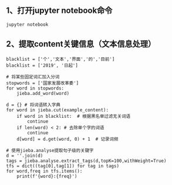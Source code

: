 ## 1、打开jupyter notebook命令
    jupyter notebook

## 2、提取content关键信息（文本信息处理）
    blacklist = ['个','文本','界面','的','目前']
    blacklist = ['2019', '日起']
    
    # 将某些固定词汇加入分词
    stopwords = ['国家发展改革委']
    for word in stopwords:
        jieba.add_word(word)
    
    d = {} # 将词语转入字典
    for word in jieba.cut(example_content):
        if word in blacklist:  # 根据黑名单过滤无关词语
            continue
        if len(word) < 2: # 去除单个字的词语
            continue
        d[word] = d.get(word, 0) + 1  # 记录词频

    # 使用jieba.analyse提取句子级的关键字
    d = ''.join(d)
    tags = jieba.analyse.extract_tags(d,topK=100,withWeight=True)
    tfs = dict((tag[0],tag[1]) for tag in tags)
    for word,freq in tfs.items():
        print(f'{word}:{freq}')

